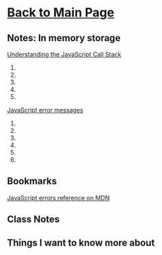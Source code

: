 # [Back to Main Page](https://reecerenninger.github.io/reading-notes/)

## Notes: In memory storage

[Understanding the JavaScript Call Stack](https://medium.freecodecamp.org/understanding-the-javascript-call-stack-861e41ae61d4)

1.
2.
3.
4.
5.

[JavaScript error messages](https://codeburst.io/javascript-error-messages-debugging-d23f84f0ae7c)

1.
2.
3.
4.
5.
6.

## Bookmarks

[JavaScript errors reference on MDN](https://developer.mozilla.org/en-US/docs/Web/JavaScript/Reference/Errors)

## Class Notes

## Things I want to know more about
